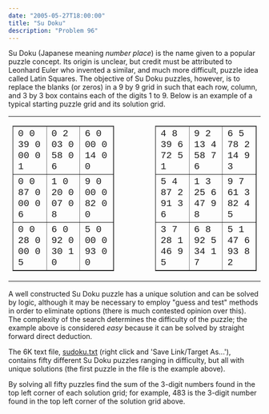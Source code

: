 ```yaml
---
date: "2005-05-27T18:00:00"
title: "Su Doku"
description: "Problem 96"
---
```


<p>Su Doku (Japanese meaning <i>number place</i>) is the name given to a popular puzzle concept. Its origin is unclear, but credit must be attributed to Leonhard Euler who invented a similar, and much more difficult, puzzle idea called Latin Squares. The objective of Su Doku puzzles, however, is to replace the blanks (or zeros) in a 9 by 9 grid in such that each row, column, and 3 by 3 box contains each of the digits 1 to 9. Below is an example of a typical starting puzzle grid and its solution grid.</p>
<div style="text-align:center;">
<table align="center" border="0" cellpadding="0" cellspacing="0"><tr><td>
<table border="1" cellpadding="5" cellspacing="0"><tr><td style="font-family:'courier new';font-size:14pt;">0 0 39 0 00 0 1</td>
<td style="font-family:'courier new';font-size:14pt;">0 2 03 0 58 0 6</td>
<td style="font-family:'courier new';font-size:14pt;">6 0 00 0 14 0 0</td>
</tr><tr><td style="font-family:'courier new';font-size:14pt;">0 0 87 0 00 0 6</td>
<td style="font-family:'courier new';font-size:14pt;">1 0 20 0 07 0 8</td>
<td style="font-family:'courier new';font-size:14pt;">9 0 00 0 82 0 0</td>
</tr><tr><td style="font-family:'courier new';font-size:14pt;">0 0 28 0 00 0 5</td>
<td style="font-family:'courier new';font-size:14pt;">6 0 92 0 30 1 0</td>
<td style="font-family:'courier new';font-size:14pt;">5 0 00 0 93 0 0</td>
</tr></table></td>
<td width="50"><img alt="" height="1" src="images/spacer.gif" width="50"/></td>
<td>
<table border="1" cellpadding="5" cellspacing="0"><tr><td style="font-family:'courier new';font-size:14pt;">4 8 39 6 72 5 1</td>
<td style="font-family:'courier new';font-size:14pt;">9 2 13 4 58 7 6</td>
<td style="font-family:'courier new';font-size:14pt;">6 5 78 2 14 9 3</td>
</tr><tr><td style="font-family:'courier new';font-size:14pt;">5 4 87 2 91 3 6</td>
<td style="font-family:'courier new';font-size:14pt;">1 3 25 6 47 9 8</td>
<td style="font-family:'courier new';font-size:14pt;">9 7 61 3 82 4 5</td>
</tr><tr><td style="font-family:'courier new';font-size:14pt;">3 7 28 1 46 9 5</td>
<td style="font-family:'courier new';font-size:14pt;">6 8 92 5 34 1 7</td>
<td style="font-family:'courier new';font-size:14pt;">5 1 47 6 93 8 2</td>
</tr></table></td>
</tr></table></div>
<p>A well constructed Su Doku puzzle has a unique solution and can be solved by logic, although it may be necessary to employ "guess and test" methods in order to eliminate options (there is much contested opinion over this). The complexity of the search determines the difficulty of the puzzle; the example above is considered <i>easy</i> because it can be solved by straight forward direct deduction.</p>
<p>The 6K text file, <a href="/texts/p096_sudoku.txt">sudoku.txt</a> (right click and 'Save Link/Target As...'), contains fifty different Su Doku puzzles ranging in difficulty, but all with unique solutions (the first puzzle in the file is the example above).</p>
<p>By solving all fifty puzzles find the sum of the 3-digit numbers found in the top left corner of each solution grid; for example, 483 is the 3-digit number found in the top left corner of the solution grid above.</p>

